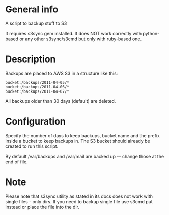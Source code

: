 # General info

A script to backup stuff to S3

It requires s3sync gem installed.
It does NOT work correctly with python-based or any other s3sync/s3cmd but only with ruby-based one.


# Description

Backups are placed to AWS S3 in a structure like this:

    bucket:/backups/2011-04-05/*
    bucket:/backups/2011-04-06/*
    bucket:/backups/2011-04-07/*

All backups older than 30 days (default) are deleted.

# Configuration

Specify the number of days to keep backups, bucket name and the prefix inside a 
bucket to keep backups in.
The S3 bucket should already be created to run this script.

By default /var/backups and /var/mail are backed up -- change those at the end of file.

# Note

Please note that s3sync utility as stated in its docs does not work with single 
files - only dirs. If you need to backup single file use s3cmd put instead or place
the file into the dir.
